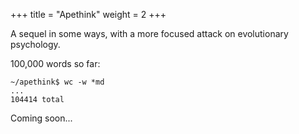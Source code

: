 +++
title = "Apethink"
weight = 2
+++

A sequel in some ways, with a more focused attack on evolutionary psychology.

100,000 words so far:

```
~/apethink$ wc -w *md
...
104414 total
```

Coming soon...
